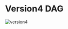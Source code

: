 # Version4 DAG

![version4](https://user-images.githubusercontent.com/57920951/148096311-b61586be-2d1d-4e54-9d72-ef4be1104ca5.png)
